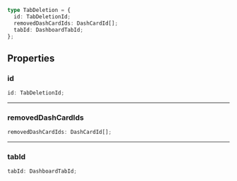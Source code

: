 ```ts
type TabDeletion = {
  id: TabDeletionId;
  removedDashCardIds: DashCardId[];
  tabId: DashboardTabId;
};
```

## Properties

### id

```ts
id: TabDeletionId;
```

---

### removedDashCardIds

```ts
removedDashCardIds: DashCardId[];
```

---

### tabId

```ts
tabId: DashboardTabId;
```
